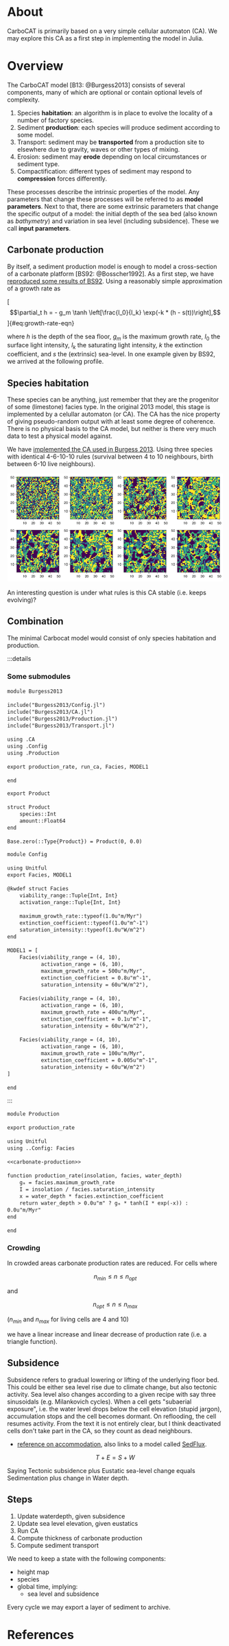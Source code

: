 # About
CarboCAT is primarily based on a very simple cellular automaton (CA). We may explore this CA as a first step in implementing the model in Julia.

# Overview

The CarboCAT model [B13: @Burgess2013] consists of several components, many of which are optional or contain optional levels of complexity.

1. Species **habitation**: an algorithm is in place to evolve the locality of a number of factory species.
2. Sediment **production**: each species will produce sediment according to some model.
3. Transport: sediment may be **transported** from a production site to elsewhere due to gravity, waves or other types of mixing.
4. Erosion: sediment may **erode** depending on local circumstances or sediment type.
5. Compactification: different types of sediment may respond to **compression** forces differently.

These processes describe the intrinsic properties of the model. Any parameters that change these processes will be referred to as **model parameters**. Next to that, there are some extrinsic parameters that change the specific output of a model: the initial depth of the sea bed (also known as *bathymetry*) and variation in sea level (including subsidence). These we call **input parameters**.

## Carbonate production

By itself, a sediment production model is enough to model a cross-section of a carbonate platform [BS92: @Bosscher1992]. As a first step, we have [reproduced some results of BS92](bosscher-1992.md). Using a reasonably simple approximation of a growth rate as

[$$\partial_t h = - g_m \tanh \left[\frac{I_0}{I_k} \exp(-k * (h - s(t))\right],$$]{#eq:growth-rate-eqn}

where $h$ is the depth of the sea floor, $g_m$ is the maximum growth rate, $I_0$ the surface light intensity, $I_k$ the saturating light intensity, $k$ the extinction coefficient, and $s$ the (extrinsic) sea-level. In one example given by BS92, we arrived at the following profile.

## Species habitation

These species can be anything, just remember that they are the progenitor of some (limestone) facies type. In the original 2013 model, this stage is implemented by a celullar automaton (or CA). The CA has the nice property of giving pseudo-random output with at least some degree of coherence. There is no physical basis to the CA model, but neither is there very much data to test a physical model against.

We have [implemented the CA used in Burgess 2013](carbocat-ca.md). Using three species with identical 4-6-10-10 rules (survival between 4 to 10 neighbours, birth between 6-10 live neighbours).

![](fig/b13-fig3.png)

An interesting question is under what rules is this CA stable (i.e. keeps evolving)?

## Combination

The minimal Carbocat model would consist of only species habitation and production.



:::details
### Some submodules

``` {.julia file=src/Burgess2013.jl}
module Burgess2013

include("Burgess2013/Config.jl")
include("Burgess2013/CA.jl")
include("Burgess2013/Production.jl")
include("Burgess2013/Transport.jl")

using .CA
using .Config
using .Production

export production_rate, run_ca, Facies, MODEL1

end
```

``` {.julia #ck-types}
export Product

struct Product
    species::Int
    amount::Float64
end

Base.zero(::Type{Product}) = Product(0, 0.0)
```

``` {.julia file=src/Burgess2013/Config.jl}
module Config

using Unitful
export Facies, MODEL1

@kwdef struct Facies
    viability_range::Tuple{Int, Int}
    activation_range::Tuple{Int, Int}

    maximum_growth_rate::typeof(1.0u"m/Myr")
    extinction_coefficient::typeof(1.0u"m^-1")
    saturation_intensity::typeof(1.0u"W/m^2")
end

MODEL1 = [
    Facies(viability_range = (4, 10),
           activation_range = (6, 10),
           maximum_growth_rate = 500u"m/Myr",
           extinction_coefficient = 0.8u"m^-1",
           saturation_intensity = 60u"W/m^2"),

    Facies(viability_range = (4, 10),
           activation_range = (6, 10),
           maximum_growth_rate = 400u"m/Myr",
           extinction_coefficient = 0.1u"m^-1",
           saturation_intensity = 60u"W/m^2"),

    Facies(viability_range = (4, 10),
           activation_range = (6, 10),
           maximum_growth_rate = 100u"m/Myr",
           extinction_coefficient = 0.005u"m^-1",
           saturation_intensity = 60u"W/m^2")
]

end
```
:::


``` {.julia file=src/Burgess2013/Production.jl}
module Production

export production_rate

using Unitful
using ..Config: Facies

<<carbonate-production>>

function production_rate(insolation, facies, water_depth)
    gₘ = facies.maximum_growth_rate
    I = insolation / facies.saturation_intensity
    x = water_depth * facies.extinction_coefficient
    return water_depth > 0.0u"m" ? gₘ * tanh(I * exp(-x)) : 0.0u"m/Myr"
end

end
```

### Crowding
In crowded areas carbonate production rates are reduced. For cells where

$$n_{min} \le n \le n_{opt}$$

and

$$n_{opt} \le n \le n_{max}$$

($n_{min}$ and $n_{max}$ for living cells are 4 and 10)

we have a linear increase and linear decrease of production rate (i.e. a triangle function).

## Subsidence
Subsidence refers to gradual lowering or lifting of the underlying floor bed. This could be either sea level rise due to climate change, but also tectonic activity. Sea level also changes according to a given recipe with say three sinusoidals (e.g. Milankovich cycles). When a cell gets "subaerial exposure", i.e. the water level drops below the cell elevation (stupid jargon), accumulation stops and the cell becomes dormant. On reflooding, the cell resumes activity. From the text it is not entirely clear, but I think deactivated cells don't take part in the CA, so they count as dead neighbours.

- [reference on accommodation](http://strata.uga.edu/sequence/accommodation.html), also links to a model called [SedFlux](https://github.com/mcflugen/sedflux).

$$T + E = S + W$$

Saying Tectonic subsidence plus Eustatic sea-level change equals Sedimentation plus change in Water depth.


## Steps

1. Update waterdepth, given subsidence
2. Update sea level elevation, given eustatics
3. Run CA
4. Compute thickness of carbonate production
5. Compute sediment transport

We need to keep a state with the following components:

- height map
- species
- global time, implying:
  - sea level and subsidence

Every cycle we may export a layer of sediment to archive.

# References
